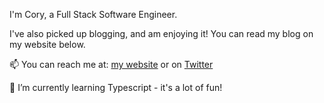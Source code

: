 I'm Cory, a Full Stack Software Engineer.

I've also picked up blogging, and am enjoying it! You can read my blog on my website below.

📫 You can reach me at: <a href="https://corymeikle.com" target="_blank">my website</a> or on <a href="https://twitter.com/CoryJDMeikle" target="_blank">Twitter</a>

🌱 I’m currently learning Typescript - it's a lot of fun!


<!--
**Coryrin/Coryrin** is a ✨ _special_ ✨ repository because its `README.md` (this file) appears on your GitHub profile.

Here are some ideas to get you started:

- 🔭 I’m currently working on ...
- 🌱 I’m currently learning ...
- 👯 I’m looking to collaborate on ...
- 🤔 I’m looking for help with ...
- 💬 Ask me about ...
- 📫 How to reach me: ...
- 😄 Pronouns: ...
- ⚡ Fun fact: ...
-->
